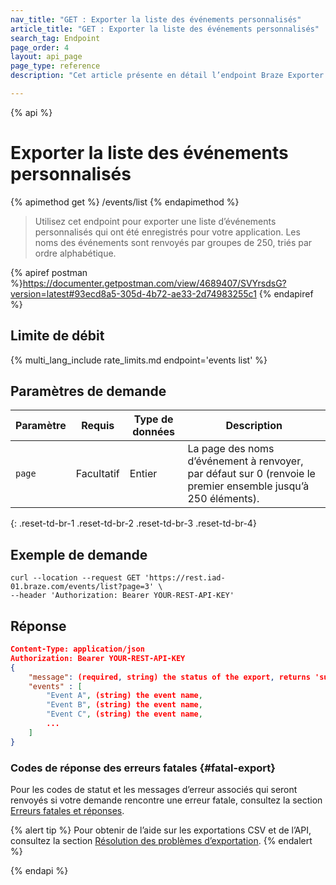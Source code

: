 ```yaml
---
nav_title: "GET : Exporter la liste des événements personnalisés"
article_title: "GET : Exporter la liste des événements personnalisés"
search_tag: Endpoint
page_order: 4
layout: api_page
page_type: reference
description: "Cet article présente en détail l’endpoint Braze Exporter la liste des événements personnalisés."

---
```

{% api %}
# Exporter la liste des événements personnalisés
{% apimethod get %}
/events/list
{% endapimethod %}

> Utilisez cet endpoint pour exporter une liste d’événements personnalisés qui ont été enregistrés pour votre application. Les noms des événements sont renvoyés par groupes de 250, triés par ordre alphabétique.

{% apiref postman %}https://documenter.getpostman.com/view/4689407/SVYrsdsG?version=latest#93ecd8a5-305d-4b72-ae33-2d74983255c1 {% endapiref %}

## Limite de débit

{% multi_lang_include rate_limits.md endpoint='events list' %}

## Paramètres de demande

| Paramètre| Requis | Type de données | Description |
| -------- | -------- | --------- | ----------- |
| `page` | Facultatif | Entier | La page des noms d’événement à renvoyer, par défaut sur 0 (renvoie le premier ensemble jusqu’à 250 éléments). |
{: .reset-td-br-1 .reset-td-br-2 .reset-td-br-3  .reset-td-br-4}

## Exemple de demande
```
curl --location --request GET 'https://rest.iad-01.braze.com/events/list?page=3' \
--header 'Authorization: Bearer YOUR-REST-API-KEY'
```

## Réponse

```json
Content-Type: application/json
Authorization: Bearer YOUR-REST-API-KEY
{
    "message": (required, string) the status of the export, returns 'success' when completed without errors,
    "events" : [
        "Event A", (string) the event name,
        "Event B", (string) the event name,
        "Event C", (string) the event name,
        ...
    ]
}
```

### Codes de réponse des erreurs fatales {#fatal-export}

Pour les codes de statut et les messages d’erreur associés qui seront renvoyés si votre demande rencontre une erreur fatale, consultez la section [Erreurs fatales et réponses]({{site.baseurl}}/api/errors/#fatal-errors).

{% alert tip %}
Pour obtenir de l’aide sur les exportations CSV et de l’API, consultez la section [Résolution des problèmes d’exportation]({{site.baseurl}}/user_guide/data_and_analytics/export_braze_data/export_troubleshooting/).
{% endalert %}

{% endapi %}
